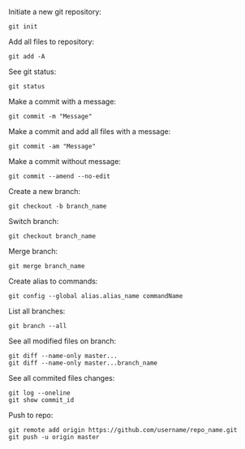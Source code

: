 Initiate a new git repository:
```console
git init
```

Add all files to repository:
```console
git add -A
```

See git status:
```console
git status
```

Make a commit with a message:
```console
git commit -m "Message"
```

Make a commit and add all files with a message:
```console
git commit -am "Message"
```

Make a commit without message:
```console
git commit --amend --no-edit
```

Create a new branch:
```console
git checkout -b branch_name
```

Switch branch:
```console
git checkout branch_name
```

Merge branch:
```console
git merge branch_name
```

Create alias to commands:
```console
git config --global alias.alias_name commandName
```

List all branches:
```console
git branch --all
```

See all modified files on branch:
```console
git diff --name-only master...
git diff --name-only master...branch_name
```

See all commited files changes:
```console
git log --oneline
git show commit_id
```

Push to repo:
```console
git remote add origin https://github.com/username/repo_name.git
git push -u origin master
```
